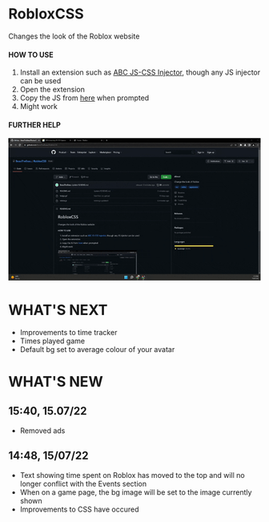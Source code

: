 # RobloxCSS
 Changes the look of the Roblox website

#### HOW TO USE
1. Install an extension such as [ABC JS-CSS Injector](https://chrome.google.com/webstore/detail/abc-js-css-injector/dnoagfebjndkhkabjkkoeeijnjpmbimj), though any JS injector can be used
2. Open the extension
3. Copy the JS from [here](roblox.js) when prompted
4. Might work

#### FURTHER HELP
![Further help](help_2.gif)

# WHAT'S NEXT
- Improvements to time tracker
- Times played game
- Default bg set to average colour of your avatar


# WHAT'S NEW
## 15:40, 15.07/22
- Removed ads

## 14:48, 15/07/22
- Text showing time spent on Roblox has moved to the top and will no longer conflict with the Events section
- When on a game page, the bg image will be set to the image currently shown
- Improvements to CSS have occured
